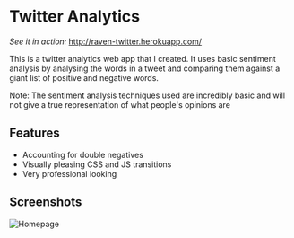 # Twitter Analytics

*See it in action:* http://raven-twitter.herokuapp.com/

This is a twitter analytics web app that I created. It uses basic sentiment analysis
by analysing the words in a tweet and comparing them against a giant list of positive and
negative words.

Note: The sentiment analysis techniques used are incredibly basic and will not give a true
representation of what people's opinions are

## Features
* Accounting for double negatives
* Visually pleasing CSS and JS transitions
* Very professional looking

## Screenshots

![Homepage](https://thumb.gyazo.com/thumb/800_w/_a4881dbeb4fd5ee435503b01325efabc-gif)
